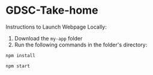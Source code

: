 # GDSC-Take-home



Instructions to Launch Webpage Locally:

1. Download the ```my-app``` folder
2. Run the following commands in the folder's directory:


```
npm install

npm start
```
